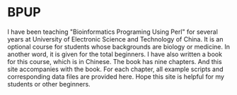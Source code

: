 # BPUP
I have been teaching "Bioinformatics Programing Using Perl" for several years at University of Electronic Science and Technology of China. It is an optional course for students whose backgrounds are biology or medicine. In another word, it is given for the total beginners. I have also written a book for this course, which is in Chinese. The book has nine chapters. And this site accompanies with the book. For each chapter, all example scripts and corresponding data files are provided here. Hope this site is helpful for my students or other beginners.
